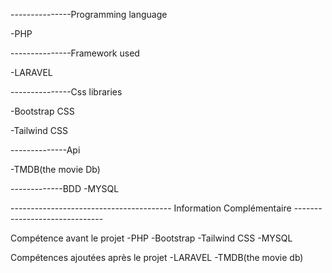 ﻿---------------Programming language

-PHP

---------------Framework used

-LARAVEL

---------------Css libraries

-Bootstrap CSS

-Tailwind CSS

--------------Api

-TMDB(the movie Db)	

-------------BDD
-MYSQL

---------------------------------------- Information Complémentaire ------------------------------

Compétence avant le projet
-PHP
-Bootstrap
-Tailwind CSS
-MYSQL

Compétences ajoutées après le projet
-LARAVEL
-TMDB(the movie db)